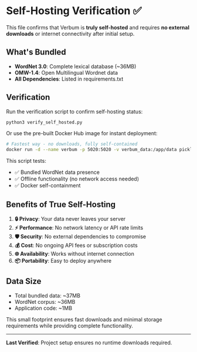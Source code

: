 # Self-Hosting Verification ✅

This file confirms that Verbum is **truly self-hosted** and requires **no external downloads** or internet connectivity after initial setup.

## What's Bundled

- **WordNet 3.0**: Complete lexical database (~36MB)
- **OMW-1.4**: Open Multilingual Wordnet data
- **All Dependencies**: Listed in requirements.txt

## Verification

Run the verification script to confirm self-hosting status:

```bash
python3 verify_self_hosted.py
```

Or use the pre-built Docker Hub image for instant deployment:

```bash
# Fastest way - no downloads, fully self-contained
docker run -d --name verbum -p 5020:5020 -v verbum_data:/app/data pickles4evaaaa/verbum:latest
```

This script tests:
- ✅ Bundled WordNet data presence
- ✅ Offline functionality (no network access needed)
- ✅ Docker self-containment

## Benefits of True Self-Hosting

1. **🔒 Privacy**: Your data never leaves your server
2. **⚡ Performance**: No network latency or API rate limits
3. **🛡️ Security**: No external dependencies to compromise
4. **💰 Cost**: No ongoing API fees or subscription costs
5. **🌐 Availability**: Works without internet connection
6. **📦 Portability**: Easy to deploy anywhere

## Data Size

- Total bundled data: ~37MB
- WordNet corpus: ~36MB
- Application code: ~1MB

This small footprint ensures fast downloads and minimal storage requirements while providing complete functionality.

---

**Last Verified**: Project setup ensures no runtime downloads required.
